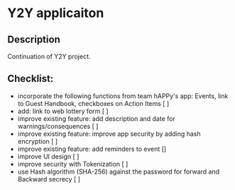 # Y2Y applicaiton

## Description
Continuation of Y2Y project.


## Checklist:

- incorporate the following functions from team hAPPy's app: Events, link to Guest Handbook, checkboxes on Action Items [ ]
- add: link to web lottery form  [ ]
- improve existing feature: add description and date for warnings/consequences [ ]
- improve existing feature: improve app security by adding hash encryption [ ]
- improve existing feature: add reminders to event []
- improve UI design [ ]
- improve security with Tokenization [ ]
- use Hash algorithm (SHA-256) against the password for forward and Backward secrecy [ ] 

